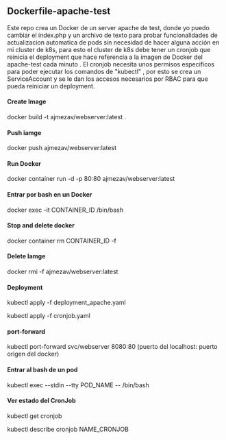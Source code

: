 ## Dockerfile-apache-test

Este repo crea un Docker de un server apache de test, donde yo puedo cambiar el index.php y un archivo de texto para probar funcionalidades de actualizacion automatica de pods sin necesidad de hacer alguna acción en mi cluster de k8s, para esto el cluster de k8s debe tener un cronjob que reinicia el deployment que hace referencia a la imagen de Docker del apache-test cada minuto . El cronjob necesita unos permisos especificos para poder ejecutar los comandos de "kubectl" , por esto se crea un ServiceAccount y se le dan los accesos necesarios por RBAC para que pueda reiniciar un deployment.

#### Create Image

docker build -t ajmezav/webserver:latest .

#### Push iamge

docker push ajmezav/webserver:latest

#### Run Docker

docker container run -d -p 80:80 ajmezav/webserver:latest

#### Entrar por bash en un Docker

docker exec -it CONTAINER_ID /bin/bash

#### Stop and delete docker


docker container rm CONTAINER_ID -f

#### Delete Iamge 

docker rmi -f ajmezav/webserver:latest

#### Deployment

kubectl apply -f deployment_apache.yaml

kubectl apply -f cronjob.yaml

#### port-forward

kubectl port-forward svc/webserver 8080:80 (puerto del localhost: puerto origen del docker)

#### Entrar al bash de un pod

kubectl exec --stdin --tty POD_NAME -- /bin/bash

#### Ver estado del CronJob

kubectl get cronjob

kubectl describe cronjob NAME_CRONJOB
